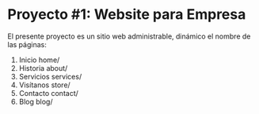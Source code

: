 # Proyecto #1: Website para Empresa

El presente proyecto es un sitio web administrable, dinámico el nombre de las páginas:

1. Inicio home/
2. Historia about/
3. Servicios services/
4. Visítanos store/
5. Contacto contact/
6. Blog blog/